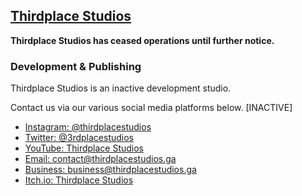 ## [Thirdplace Studios](thirdplacestudios.ga) ##

**Thirdplace Studios has ceased operations until further notice.**

### Development & Publishing ###

Thirdplace Studios is an inactive development studio.

Contact us via our various social media platforms below. [INACTIVE]
  - [Instagram: @thirdplacestudios](instagram.com/thirdplacestudios)
  - [Twitter: @3rdplacestudios](twitter.com/3rdplacestudios)
  - [YouTube: Thirdplace Studios](youtube.com/channel/UCs6ZlkHkCh2-ly2bgiKgR2Q)
  - [Email: contact@thirdplacestudios.ga](contact@thirdplacestudios.ga)
  - [Business: business@thirdplacestudios.ga](business@thirdplacestudios.ga)
  - [Itch.io: Thirdplace Studios](thirdplacestudios.itch.io)
